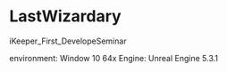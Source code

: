 # LastWizardary
iKeeper_First_DevelopeSeminar

environment: Window 10 64x
Engine: Unreal Engine 5.3.1
